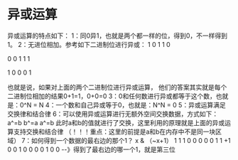 # 异或运算

异或运算的特点如下：
1：同0异1，也就是两个都一样的位，得到0，不一样得到1。
2：无进位相加。参考如下二进制位进行异或：
1 0 1 1 0

0 0 1 1 1

1 0 0 0 1

也就是说，如果对上面的两个二进制位进行异或运算，
他们的答案其实就是每个二进制位相加的结果0+1=1，0+0=0
3：0和任何数进行异或都等于这个数，也就是：0^N = N 
4：一个数和自己异或等于0，也就是：N^N = 0
5：异或运算满足交换律和结合律
6：可以使用异或运算进行无额外空间交换数据，方式如下：
a^=b
b^=a
a^=b
此时a和b的值就进行了交换，这里利用的原理就是上面的异或运算支持交换和结合律
（！！！重点：这里的前提是a和b在内存中不是同一块区域）
7：如何得到一个数据的最右边的那个1？
x & （~x+1）
1 1 1 0 0 
0 0 0 1 1 +1
0 0 1 0 0
0 0 1 0 0 --》得到了最右边的哪一个1，就是第三位
